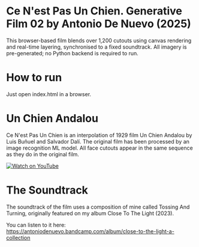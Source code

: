 # Ce N'est Pas Un Chien. Generative Film 02 by Antonio De Nuevo (2025)

This browser-based film blends over 1,200 cutouts using canvas rendering and real-time layering, synchronised to a fixed soundtrack.
All imagery is pre-generated; no Python backend is required to run.

# How to run
Just open index.html in a browser.

# Un Chien Andalou
Ce N'est Pas Un Chien is an interpolation of 1929 film Un Chien Andalou by Luis Buñuel and Salvador Dalí.
The original film has been processed by an image recognition ML model. All face cutouts appear in the same sequence as they do in the original film.

[![Watch on YouTube](https://img.youtube.com/vi/W8yKT7H_KJ0/hqdefault.jpg)](https://www.youtube.com/watch?v=W8yKT7H_KJ0)


# The Soundtrack
The soundtrack of the film uses a composition of mine called Tossing And Turning, originally featured on my album Close To The Light (2023).

You can listen to it here:
https://antoniodenuevo.bandcamp.com/album/close-to-the-light-a-collection
 
